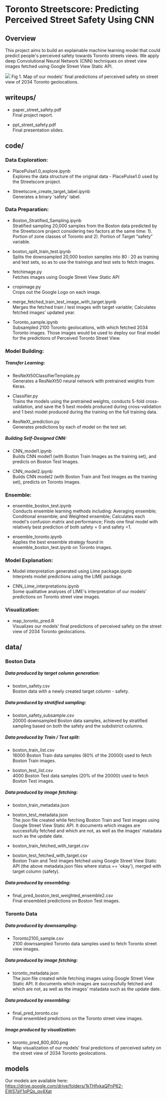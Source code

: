 # Toronto Streetscore: Predicting Perceived Street Safety Using CNN

## Overview
This project aims to build an explainable machine learning model that could predict people's perceived safety towards Toronto streets views.
We apply deep Convolutional Neural Network (CNN) techniques on street view images fetched using Google Street View Static API.

<img src = "data/toronto_pred_800_600.png">
Fig 1. Map of our models' final predictions of perceived safety on street view of 2034 Toronto geolocations.

## writeups/
* paper_street_safety.pdf    
Final project report.

* ppt_street_safety.pdf    
Final presentation slides.

## code/    

### Data Exploration:
* PlacePulse1.0_explore.ipynb   
Explores the data structure of the original data - PlacePulse1.0 used by the Streetscore project. 

* Streetscore_create_target_label.ipynb  
Generates a binary 'safety' label.
 
### Data Preparation:
* Boston_Stratified_Sampling.ipynb  
Stratified sampling 20,000 samples from the Boston data predicted by the Streetscore project considering two factors at the same time: 1). Portion of zone classes of Toronto and 2). Portion of Target “safety” variable.

* boston_split_train_test.ipynb  
Splits the downsampled 20,000 boston samples into 80 : 20 as training and test sets, so as to use the trainings and test sets to fetch images.

* fetchimage.py  
Fetches images using Google Street View Static API

*  cropimage.py  
Crops out the Google Logo on each image.

*  merge_fetched_train_test_image_with_target.ipynb  
Merges the fetched train / test images with target variable; Calculates fetched images' updated year.

*  Toronto_sample.ipynb  
Subsampled 2100 Toronto geolocations, with which fetched 2034 Toronto images. Those images would be used to deploy our final model for the predictions of Perceived Toronto Street View. 

### Model Building:

##### Transfer Learning:   
*  ResNeXt50ClassifierTemplate.py  
Generates a ResNeXt50 neural network with pretrained weights from Keras.

*  Classifier.py  
Trains the models using the pretrained weights, conducts 5-fold cross-validation, and save the 5 best models produced during cross-validation and 1 best model produced during the training on the full training data. 

*  ResNeXt_prediction.py  
Generates predictions by each of model on the test set. 

##### Building Self-Designed CNN: 
*  CNN_model1.ipynb    
Builds CNN model1 (with Boston Train Images as the training set), and predicts on Boston Test Images.

*  CNN_model2.ipynb    
Builds CNN model2 (with Boston Train and Test Images as the training set), predicts on Toronto Images.

### Ensemble:
*  ensemble_boston_test.ipynb   
Conducts ensemble learning methods including: Averaging ensemble; Conditional ensemble; and Weighted ensemble; Calculates each model's confusion matrix and performance;  Finds one final model with relatively best prediction of both safety = 0 and safety =1.

*  ensemble_toronto.ipynb   
Applies the best ensemble strategy found in ensemble_boston_test.ipynb on Toronto images.
 
### Model Explanation:
*  Model interpretation generated using Lime package.ipynb   
Interprets model predictions using the LIME package.

*  CNN_Lime_interpretations.ipynb	   
Some qualitative analyses of LIME's interpretation of our models' predictions on Toronto street view images. 

### Visualization:
*  map_toronto_pred.R   
Visualizes our models' final predictions of perceived safety on the street view of 2034 Toronto geolocations.

## data/  

### Boston Data  

##### Data produced by target column generation:   
*  boston_safety.csv   
Boston data with a newly created target column - safety.

##### Data produced by stratified sampling:   
*  boston_safety_subsample.csv     
20000 downsampled Boston data samples, achieved by stratified sampling based on both the safety and the subdistrict columns.

##### Data produced by Train / Test split:   
*  boston_train_list.csv    
16000 Boston Train data samples (80% of the 20000) used to fetch Boston Train images.

*  boston_test_list.csv	    
4000 Boston Test data samples (20% of the 20000) used to fetch Boston Test images.

##### Data produced by image fetching:  
*  boston_train_metadata.json   
*  boston_test_metadata.json  
The json file created while fetching Boston Train and Test images using Google Street View Static API. It documents which images are successfully fetched and which are not, as well as the images' matadata such as the update date.

*  boston_train_fetched_with_target.csv	   
*  boston_test_fetched_with_target.csv	   
Boston Train and Test images fetched using Google Street View Static API (the above metadata.json files where status == 'okay'), merged with target column (safety).

##### Data produced by ensembling:   
*  final_pred_boston_test_weighted_ensemble2.csv	   
Final ensembled predictions on Boston Test images. 

### Toronto Data

##### Data produced by downsampling:   
*  Toronto2100_sample.csv    
2100 downsampled Toronto data samples used to fetch Toronto street view images.

##### Data produced by image fetching:   
*  toronto_metadata.json    
The json file created while fetching images using Google Street View Static API. It documents which images are successfully fetched and which are not, as well as the images' matadata such as the update date.

##### Data produced by ensembling:   
*  final_pred_toronto.csv	   
Final ensembled predictions on the Toronto street view images. 

##### Image produced by visualization:    
*  toronto_pred_800_600.png   
Map visualization of our models' final predictions of perceived safety on the street view of 2034 Toronto geolocations.

## models
Our models are available here: https://drive.google.com/drive/folders/1kTHfxkaQPnP62-EWS7aY1qPQs_qv4Xat

